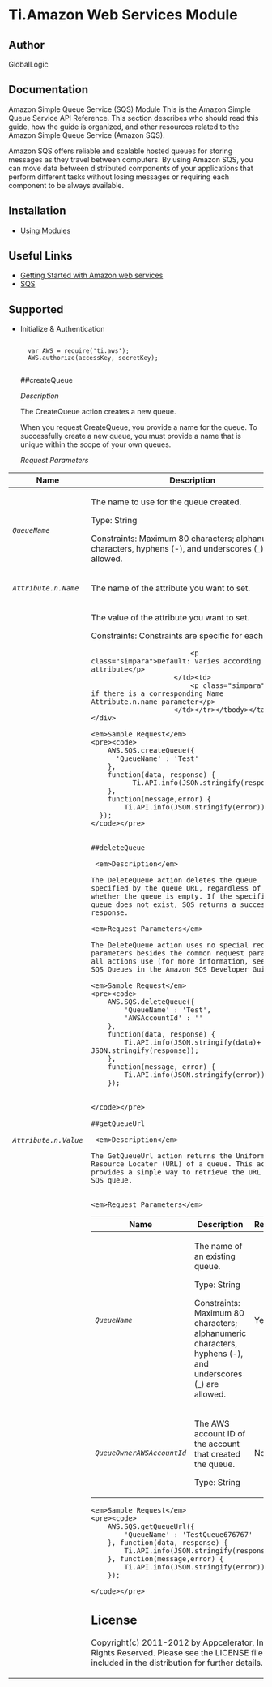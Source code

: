 # Ti.Amazon Web Services Module

## Author

GlobalLogic

## Documentation

Amazon Simple Queue Service (SQS) Module
This is the Amazon Simple Queue Service API Reference. This section describes who should read this guide, how the guide is organized, and other resources related to the Amazon Simple Queue Service (Amazon SQS).

Amazon SQS offers reliable and scalable hosted queues for storing messages as they travel between computers. By using Amazon SQS, you can move data between distributed components of your applications that perform different tasks without losing messages or requiring each component to be always available.
## Installation

* [ Using Modules ]( http://docs.appcelerator.com/titanium/latest/index.html#!/guide/Using_Modules )

## Useful Links

* [ Getting Started with Amazon web services ]( http://docs.amazonwebservices.com/gettingstarted/latest/awsgsg-intro/intro.html )    
* [ SQS ]( http://aws.amazon.com/documentation/sqs/ )


## Supported

* Initialize & Authentication
  <pre><code>
	var AWS = require('ti.aws');
	AWS.authorize(accessKey, secretKey);
	</code></pre>

  ##createQueue

	 <em>Description</em>

    The CreateQueue action creates a new queue.

    When you request CreateQueue, you provide a name for the queue. To successfully create a new queue, you must provide a name that is unique within the scope of your own queues.

    
	<em>Request Parameters</em>
<div class="informaltable"><table cellspacing="0" border="0"><colgroup><col class="col1"><col class="col2"><col class="col3"></colgroup><thead><tr><th>Name</th><th>Description</th><th>Required</th></tr></thead>
<tbody><tr><td>
  						<p class="simpara">
								<em class="parameter"><code>QueueName</code></em>
							</p>
						</td><td>
							<p class="simpara">The name to use for the queue created.</p>
							<p class="simpara">Type: String</p>
							<p class="simpara">Constraints: Maximum 80 characters; alphanumeric characters, hyphens (-),
								and underscores (_) are allowed.</p>
						</td><td>
							<p class="simpara">Yes</p>
						</td></tr>
<tr><td>
							<p class="simpara">
								<em class="parameter"><code>Attribute.n.Name</code></em>
							</p>
						</td><td>
							<p class="simpara">The name of the attribute you want to set.</p>
							</td><td>							<p class="simpara">No</p>						</td></tr><tr><td>				<p class="simpara">
								<em class="parameter"><code>Attribute.n.Value</code></em>
							</p>
						</td><td>
							<p class="simpara">The value of the attribute you want to set. </p>
							<p class="simpara">Constraints: Constraints are specific for each value. </p>
							
							<p class="simpara">Default: Varies according to attribute</p>
						</td><td>
							<p class="simpara">Yes, if there is a corresponding Name Attribute.n.name parameter</p>
						</td></tr></tbody></table></div>

	<em>Sample Request</em>
	<pre><code>
    	AWS.SQS.createQueue({
    	  'QueueName' : 'Test'
  	    }, 
        function(data, response) {
  		      Ti.API.info(JSON.stringify(response));
  	    }, 
        function(message,error) {
  		    Ti.API.info(JSON.stringify(error));
  	  });
	</code></pre>


	##deleteQueue

	 <em>Description</em>
	
	The DeleteQueue action deletes the queue specified by the queue URL, regardless of whether the queue is empty. If the specified queue does not exist, SQS returns a successful response.
    
	<em>Request Parameters</em>
	
	The DeleteQueue action uses no special request parameters besides the common request parameters all actions use (for more information, see About SQS Queues in the Amazon SQS Developer Guide).

	<em>Sample Request</em>
	<pre><code>
		AWS.SQS.deleteQueue({
			'QueueName' : 'Test',
			'AWSAccountId' : ''
		}, 
		function(data, response) {
			Ti.API.info(JSON.stringify(data)+ JSON.stringify(response));
		}, 
		function(message, error) {
			Ti.API.info(JSON.stringify(error));
		});	
  	

	</code></pre>

	##getQueueUrl

	 <em>Description</em>

	The GetQueueUrl action returns the Uniform Resource Locater (URL) of a queue. This action provides a simple way to retrieve the URL of an SQS queue.

    
	<em>Request Parameters</em>
<div class="informaltable"><table cellspacing="0" border="0"><colgroup><col class="col1"><col class="col2"><col class="col3"></colgroup><thead><tr><th>Name</th><th>Description</th><th>Required</th></tr></thead><tbody><tr><td>
							<p class="simpara">
								<em class="parameter"><code>QueueName</code></em>
							</p>
						</td><td>
							<p class="simpara">The name of an existing queue.</p>
							<p class="simpara">Type: String</p>
							<p class="simpara">Constraints: Maximum 80 characters; alphanumeric characters, hyphens (-),
								and underscores (_) are allowed.</p>
						</td><td>
							<p class="simpara">Yes</p>
						</td></tr><tr><td>
							<p class="simpara">
								<em class="parameter"><code>QueueOwnerAWSAccountId</code></em>
							</p>
						</td><td>
							<p class="simpara">The AWS account ID of the account that created the queue.</p>
							<p class="simpara">Type: String</p>
						</td><td>
							<p class="simpara">No</p>
						</td></tr></tbody></table></div>

	<em>Sample Request</em>
	<pre><code>
	  	AWS.SQS.getQueueUrl({
			'QueueName' : 'TestQueue676767'
		}, function(data, response) {
			Ti.API.info(JSON.stringify(response));
		}, function(message,error) {
			Ti.API.info(JSON.stringify(error));
		});

	</code></pre>


## License

Copyright(c) 2011-2012 by Appcelerator, Inc. All Rights Reserved. Please see the LICENSE file included in the distribution for further details.

